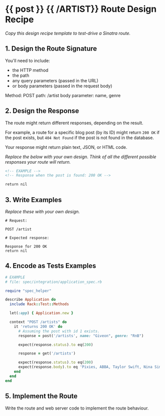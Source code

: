 # {{ post }} {{ /ARTIST}} Route Design Recipe

_Copy this design recipe template to test-drive a Sinatra route._

## 1. Design the Route Signature

You'll need to include:
  * the HTTP method
  * the path
  * any query parameters (passed in the URL)
  * or body parameters (passed in the request body)

  Method: POST
  path: /artist
  body parameter: name, genre

## 2. Design the Response

The route might return different responses, depending on the result.

For example, a route for a specific blog post (by its ID) might return `200 OK` if the post exists, but `404 Not Found` if the post is not found in the database.

Your response might return plain text, JSON, or HTML code. 

_Replace the below with your own design. Think of all the different possible responses your route will return._

```html
<!-- EXAMPLE -->
<!-- Response when the post is found: 200 OK -->

return nil
```

## 3. Write Examples

_Replace these with your own design._

```
# Request:

POST /artist

# Expected response:

Response for 200 OK
return nil
```

## 4. Encode as Tests Examples

```ruby
# EXAMPLE
# file: spec/integration/application_spec.rb

require "spec_helper"

describe Application do
  include Rack::Test::Methods

  let(:app) { Application.new }

  context "POST /artists" do
    it 'returns 200 OK' do
      # Assuming the post with id 1 exists.
      response = post('/artists', name: "Giveon", genre: "RnB")

      expect(response.status).to eq(200)

      response = get('/artists')

      expect(response.status).to eq(200)
      expect(response.body).to eq 'Pixies, ABBA, Taylor Swift, Nina Simone, Kiasmos, Giveon'
    end
  end
end
```

## 5. Implement the Route

Write the route and web server code to implement the route behaviour.